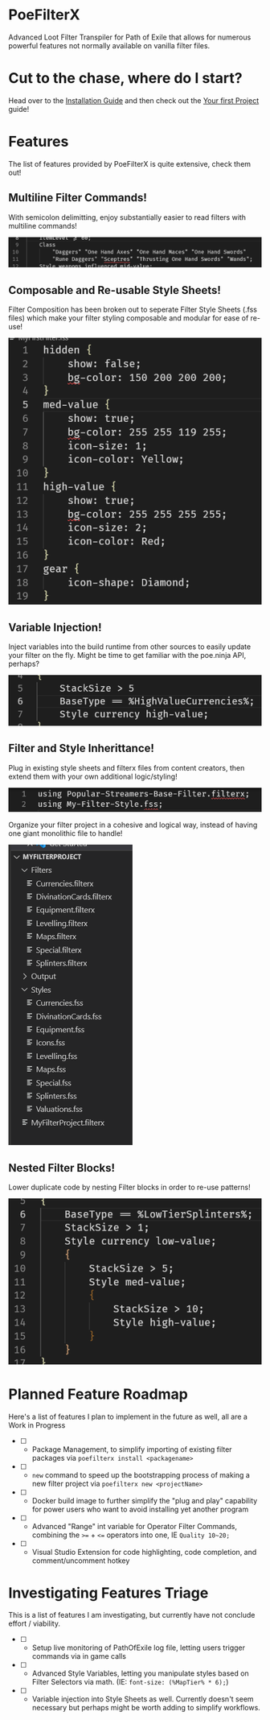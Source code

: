 # PoeFilterX
Advanced Loot Filter Transpiler for Path of Exile that allows for numerous powerful features not normally available on vanilla filter files.

# Cut to the chase, where do I start?

Head over to the [Installation Guide](https://github.com/SteffenBlake/PoeFilterX/wiki/Installation) and then check out the [Your first Project](https://github.com/SteffenBlake/PoeFilterX/wiki/Your-First-Project) guide!

# Features

The list of features provided by PoeFilterX is quite extensive, check them out!

## Multiline Filter Commands!
With semicolon delimitting, enjoy substantially easier to read filters with multiline commands!

![Image demonstrating multiline filter commands](resources/multiline.png)

## Composable and Re-usable Style Sheets!
Filter Composition has been broken out to seperate Filter Style Sheets (.fss files) which make your filter styling composable and modular for ease of re-use!

![Image demonstrating style sheets](resources/StyleSheets.png)

## Variable Injection!
Inject variables into the build runtime from other sources to easily update your filter on the fly. Might be time to get familiar with the poe.ninja API, perhaps?

![Image demonstrating injecting of variables](resources/VariableInjection.png)

## Filter and Style Inherittance!
Plug in existing style sheets and filterx files from content creators, then extend them with your own additional logic/styling!

![Image demonstrating Style Inheritence](resources/Inheritance.png)

Organize your filter project in a cohesive and logical way, instead of having one giant monolithic file to handle!

![Image demonstrating project organization](resources/Modular.png)

## Nested Filter Blocks!
Lower duplicate code by nesting Filter blocks in order to re-use patterns!

![Image demonstrating nested filter blocks](resources/NestedBlocks.png)

# Planned Feature Roadmap
Here's a list of features I plan to implement in the future as well, all are a Work in Progress

* [ ] - Package Management, to simplify importing of existing filter packages via `poefilterx install <packagename>`
* [ ] - `new` command to speed up the bootstrapping process of making a new filter project via `poefilterx new <projectName>`
* [ ] - Docker build image to further simplify the "plug and play" capability for power users who want to avoid installing yet another program
* [ ] - Advanced "Range" int variable for Operator Filter Commands, combining the `>=` + `<=` operators into one, IE `Quality 10~20;`
* [ ] - Visual Studio Extension for code highlighting, code completion, and comment/uncomment hotkey

# Investigating Features Triage
This is a list of features I am investigating, but currently have not conclude effort / viability.

* [ ] - Setup live monitoring of PathOfExile log file, letting users trigger commands via in game calls
* [ ] - Advanced Style Variables, letting you manipulate styles based on Filter Selectors via math. (IE: `font-size: (%MapTier% * 6);`)
* [ ] - Variable injection into Style Sheets as well. Currently doesn't seem necessary but perhaps might be worth adding to simplify workflows.

